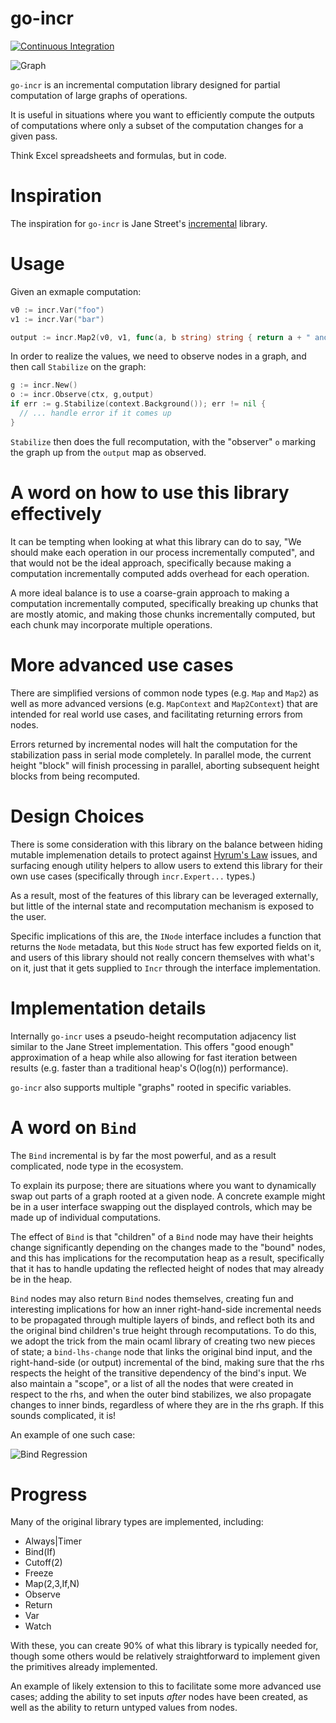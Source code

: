 go-incr
==============

[![Continuous Integration](https://github.com/wcharczuk/go-incr/actions/workflows/ci.yml/badge.svg)](https://github.com/wcharczuk/go-incr/actions/workflows/ci.yml)

![Graph](https://github.com/wcharczuk/go-incr/blob/main/_assets/small_graph.png)

`go-incr` is an incremental computation library designed for partial computation of large graphs of operations.

It is useful in situations where you want to efficiently compute the outputs of computations where only a subset of the computation changes for a given pass.

Think Excel spreadsheets and formulas, but in code.

# Inspiration

The inspiration for `go-incr` is Jane Street's [incremental](https://github.com/janestreet/incremental) library.

# Usage

Given an exmaple computation:

```go
v0 := incr.Var("foo")
v1 := incr.Var("bar")

output := incr.Map2(v0, v1, func(a, b string) string { return a + " and " + b })
```

In order to realize the values, we need to observe nodes in a graph, and then call `Stabilize` on the graph:

```go
g := incr.New()
o := incr.Observe(ctx, g,output)
if err := g.Stabilize(context.Background()); err != nil {
  // ... handle error if it comes up
}
```

`Stabilize` then does the full recomputation, with the "observer" `o` marking the graph up from the `output` map as observed.

# A word on how to use this library effectively

It can be tempting when looking at what this library can do to say, "We should make each operation in our process incrementally computed", and that would not be the ideal approach, specifically because making a computation incrementally computed adds overhead for each operation.

A more ideal balance is to use a coarse-grain approach to making a computation incrementally computed, specifically breaking up chunks that are mostly atomic, and making those chunks incrementally computed, but each chunk may incorporate multiple operations.

# More advanced use cases

There are simplified versions of common node types (e.g. `Map` and `Map2`) as well as more advanced versions (e.g. `MapContext` and `Map2Context`) that are intended for real world use cases, and facilitating returning errors from nodes.

Errors returned by incremental nodes will halt the computation for the stabilization pass in serial mode completely. In parallel mode, the current height "block" will finish processing in parallel, aborting subsequent height blocks from being recomputed.

# Design Choices

There is some consideration with this library on the balance between hiding mutable implemenation details to protect against [Hyrum's Law](https://www.hyrumslaw.com/) issues, and surfacing enough utility helpers to allow users to extend this library for their own use cases (specifically through `incr.Expert...` types.)

As a result, most of the features of this library can be leveraged externally, but little of the internal state and recomputation mechanism is exposed to the user.

Specific implications of this are, the `INode` interface includes a function that returns the `Node` metadata, but this `Node` struct has few exported fields on it, and users of this library should not really concern themselves with what's on it, just that it gets supplied to `Incr` through the interface implementation.

# Implementation details

Internally `go-incr` uses a pseudo-height recomputation adjacency list similar to the Jane Street implementation. This offers "good enough" approximation of a heap while also allowing for fast iteration between results (e.g. faster than a traditional heap's O(log(n)) performance).

`go-incr` also supports multiple "graphs" rooted in specific variables.

# A word on `Bind`

The `Bind` incremental is by far the most powerful, and as a result complicated, node type in the ecosystem.

To explain its purpose; there are situations where you want to dynamically swap out parts of a graph rooted at a given node. A concrete example might be in a user interface swapping out the displayed controls, which may be made up of individual computations.

The effect of `Bind` is that "children" of a `Bind` node may have their heights change significantly depending on the changes made to the "bound" nodes, and this has implications for the recomputation heap as a result, specifically that it has to handle updating the reflected height of nodes that may already be in the heap.

`Bind` nodes may also return `Bind` nodes themselves, creating fun and interesting implications for how an inner right-hand-side incremental needs to be propagated through multiple layers of binds, and reflect both its and the original bind children's true height through recomputations. To do this, we adopt the trick from the main ocaml library of creating two new pieces of state; a `bind-lhs-change` node that links the original bind input, and the right-hand-side (or output) incremental of the bind, making sure that the rhs respects the height of the transitive dependency of the bind's input. We also maintain a "scope", or a list of all the nodes that were created in respect to the rhs, and when the outer bind stabilizes, we also propagate changes to inner binds, regardless of where they are in the rhs graph. If this sounds complicated, it is!

An example of one such case:

![Bind Regression](https://github.com/wcharczuk/go-incr/blob/main/_assets/bind_regression.png)

# Progress

Many of the original library types are implemented, including:
- Always|Timer
- Bind(If)
- Cutoff(2)
- Freeze
- Map(2,3,If,N)
- Observe
- Return
- Var
- Watch

With these, you can create 90% of what this library is typically needed for, though some others would be relatively straightforward to implement given the primitives already implemented.

An example of likely extension to this to facilitate some more advanced use cases; adding the ability to set inputs _after_ nodes have been created, as well as the ability to return untyped values from nodes.
